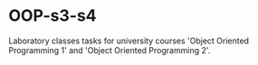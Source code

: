 # OOP-s3-s4
Laboratory classes tasks for university courses 'Object Oriented Programming 1' and 'Object Oriented Programming 2'.
